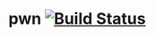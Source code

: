 # pwn [![Build Status](https://travis-ci.org/Tosainu/pwn.hs.svg?branch=master)](https://travis-ci.org/Tosainu/pwn.hs)
